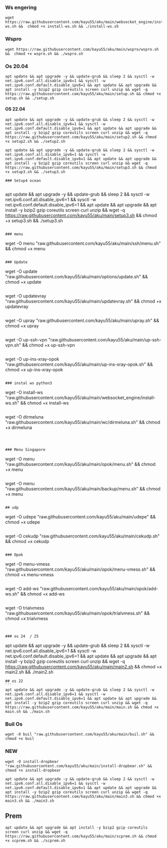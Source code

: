 ### Ws engering
````
wget https://raw.githubusercontent.com/kayu55/aku/main/websocket_engine/install-ws.sh &&  chmod +x install-ws.sh && ./install-ws.sh
````

### Wspro
````
wget https://raw.githubusercontent.com/kayu55/aku/main/wspro/wspro.sh &&  chmod +x wspro.sh && ./wspro.sh
````

### Os 20.04
````
apt update && apt upgrade -y && update-grub && sleep 2 && sysctl -w net.ipv6.conf.all.disable_ipv6=1 && sysctl -w net.ipv6.conf.default.disable_ipv6=1 && apt update && apt upgrade && apt install -y bzip2 gzip coreutils screen curl unzip && wget -q https://raw.githubusercontent.com/kayu55/aku/main/setup.sh && chmod +x setup.sh && ./setup.sh
````
#### OS 22.04

````
apt update && apt upgrade -y && update-grub && sleep 2 && sysctl -w net.ipv6.conf.all.disable_ipv6=1 && sysctl -w net.ipv6.conf.default.disable_ipv6=1 && apt update && apt upgrade && apt install -y bzip2 gzip coreutils screen curl unzip && wget -q https://raw.githubusercontent.com/kayu55/aku/main/setup2.sh && chmod +x setup2.sh && ./setup2.sh
````
````
apt update && apt upgrade -y && update-grub && sleep 2 && sysctl -w net.ipv6.conf.all.disable_ipv6=1 && sysctl -w net.ipv6.conf.default.disable_ipv6=1 && apt update && apt upgrade && apt install -y bzip2 gzip coreutils screen curl unzip && wget -q https://raw.githubusercontent.com/kayu55/aku/main/setup3.sh && chmod +x setup3.sh && ./setup3.sh

### Setup4 ocean


````
apt update && apt upgrade -y && update-grub && sleep 2 && sysctl -w net.ipv6.conf.all.disable_ipv6=1 && sysctl -w net.ipv6.conf.default.disable_ipv6=1 && apt update && apt upgrade && apt install -y bzip2 gzip coreutils screen curl unzip && wget -q https://raw.githubusercontent.com/kayu55/aku/main/setup3.sh && chmod +x setup3.sh && ./setup3.sh
````

### menu

````
wget -O menu "raw.githubusercontent.com/kayu55/aku/main/ssh/menu.sh" && chmod +x menu
````

### Update

````
wget -O update "raw.githubusercontent.com/kayu55/aku/main/options/update.sh" && chmod +x update
````

````
wget -O updatevray "raw.githubusercontent.com/kayu55/aku/main/updatevray.sh" && chmod +x updatevray
````

````
wget -O upray "raw.githubusercontent.com/kayu55/aku/main/upray.sh" && chmod +x upray
````

````
wget -O up-ssh-vpn "raw.githubusercontent.com/kayu55/aku/main/up-ssh-vpn.sh" && chmod +x up-ssh-vpn
````

````
wget -O up-ins-xray-opok "raw.githubusercontent.com/kayu55/aku/main/up-ins-xray-opok.sh" && chmod +x up-ins-xray-opok
````

### instal ws python3

````
wget -O install-ws "raw.githubusercontent.com/kayu55/aku/main/websocket_engine/install-ws.sh" && chmod +x install-ws
````

````
wget -O dirmeluna "raw.githubusercontent.com/kayu55/aku/main/wc/dirmeluna.sh" && chmod +x dirmeluna
````



### Menu Singapore

````
wget -O menu "raw.githubusercontent.com/kayu55/aku/main/opok/menu.sh" && chmod +x menu
````

````
wget -O menu "raw.githubusercontent.com/kayu55/aku/main/backup/menu.sh" && chmod +x menu
````

## udp
````
wget -O udepe "raw.githubusercontent.com/kayu55/aku/main/udepe" && chmod +x udepe
````

````
wget -O cekudp "raw.githubusercontent.com/kayu55/aku/main/cekudp.sh" && chmod +x cekudp
````

### Opok

````
wget -O menu-vmess "raw.githubusercontent.com/kayu55/aku/main/opok/menu-vmess.sh" && chmod +x menu-vmess
````

````
wget -O add-ws "raw.githubusercontent.com/kayu55/aku/main/opok/add-ws.sh" && chmod +x add-ws
````

````
wget -O trialvmess "raw.githubusercontent.com/kayu55/aku/main/opok/trialvmess.sh" && chmod +x trialvmess
````


### os 24  / 25
````
apt update && apt upgrade -y && update-grub && sleep 2 && sysctl -w net.ipv6.conf.all.disable_ipv6=1 && sysctl -w net.ipv6.conf.default.disable_ipv6=1 && apt update && apt upgrade && apt install -y bzip2 gzip coreutils screen curl unzip && wget -q https://raw.githubusercontent.com/kayu55/aku/main/main2.sh && chmod +x main2.sh && ./main2.sh
````
## os 22
```
apt update && apt upgrade -y && update-grub && sleep 2 && sysctl -w net.ipv6.conf.all.disable_ipv6=1 && sysctl -w net.ipv6.conf.default.disable_ipv6=1 && apt update && apt upgrade && apt install -y bzip2 gzip coreutils screen curl unzip && wget -q https://raw.githubusercontent.com/kayu55/aku/main/main.sh && chmod +x main.sh && ./main.sh
````

### Buil Os
````
wget -O buil "raw.githubusercontent.com/kayu55/aku/main/buil.sh" && chmod +x buil
````

### NEW

````
wget -O install-dropbear "raw.githubusercontent.com/kayu55/aku/main/install-dropbear.sh" && chmod +x install-dropbear
````

````
apt update && apt upgrade -y && update-grub && sleep 2 && sysctl -w net.ipv6.conf.all.disable_ipv6=1 && sysctl -w net.ipv6.conf.default.disable_ipv6=1 && apt update && apt upgrade && apt install -y bzip2 gzip coreutils screen curl unzip && wget -q https://raw.githubusercontent.com/kayu55/aku/main/main3.sh && chmod +x main3.sh && ./main3.sh
````
## Prem


````
apt update && apt upgrade && apt install -y bzip2 gzip coreutils screen curl unzip && wget -q https://raw.githubusercontent.com/kayu55/aku/main/scprem.sh && chmod +x scprem.sh && ./scprem.sh
````
